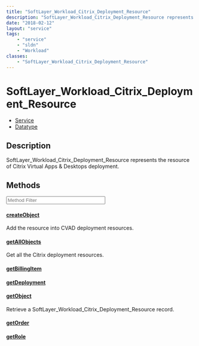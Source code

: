 ```yaml
---
title: "SoftLayer_Workload_Citrix_Deployment_Resource"
description: "SoftLayer_Workload_Citrix_Deployment_Resource represents the resource of Citrix Virtual Apps & Desktops deployment."
date: "2018-02-12"
layout: "service"
tags:
    - "service"
    - "sldn"
    - "Workload"
classes:
    - "SoftLayer_Workload_Citrix_Deployment_Resource"
---
```

# SoftLayer_Workload_Citrix_Deployment_Resource
<div id='service-datatype'>
    <ul id='sldn-reference-tabs'>
    <li id='service'> <a href='/reference/services/SoftLayer_Workload_Citrix_Deployment_Resource' >Service</a></li>    <li id='datatype'> <a href='/reference/datatypes/SoftLayer_Workload_Citrix_Deployment_Resource' >Datatype</a></li>
    </ul>
</div>

## Description


SoftLayer_Workload_Citrix_Deployment_Resource represents the resource of Citrix Virtual Apps & Desktops deployment. 



        
<div id="properties" class="content service-content">

## Methods

<div class="view-filters">
    <div class="clearfix">
        <div class="search-input-box">
            <input placeholder="Method Filter" onkeyup="titleSearch(inputId='edit-combine', divId='method-div', elementClass='method-row')" 
                type="text" id="edit-combine" value="" size="30" maxlength="128" class="form-text">
        </div>
    </div>
</div>

<div id="method-div">

<div class="method-row">

#### [createObject](/reference/services/SoftLayer_Workload_Citrix_Deployment_Resource/createObject)
Add the resource into CVAD deployment resources.

</div>

<div class="method-row">

#### [getAllObjects](/reference/services/SoftLayer_Workload_Citrix_Deployment_Resource/getAllObjects)
Get all the Citrix deployment resources.

</div>

<div class="method-row">

#### [getBillingItem](/reference/services/SoftLayer_Workload_Citrix_Deployment_Resource/getBillingItem)


</div>

<div class="method-row">

#### [getDeployment](/reference/services/SoftLayer_Workload_Citrix_Deployment_Resource/getDeployment)


</div>

<div class="method-row">

#### [getObject](/reference/services/SoftLayer_Workload_Citrix_Deployment_Resource/getObject)
Retrieve a SoftLayer_Workload_Citrix_Deployment_Resource record.

</div>

<div class="method-row">

#### [getOrder](/reference/services/SoftLayer_Workload_Citrix_Deployment_Resource/getOrder)


</div>

<div class="method-row">

#### [getRole](/reference/services/SoftLayer_Workload_Citrix_Deployment_Resource/getRole)


</div>
</div>

</div>


